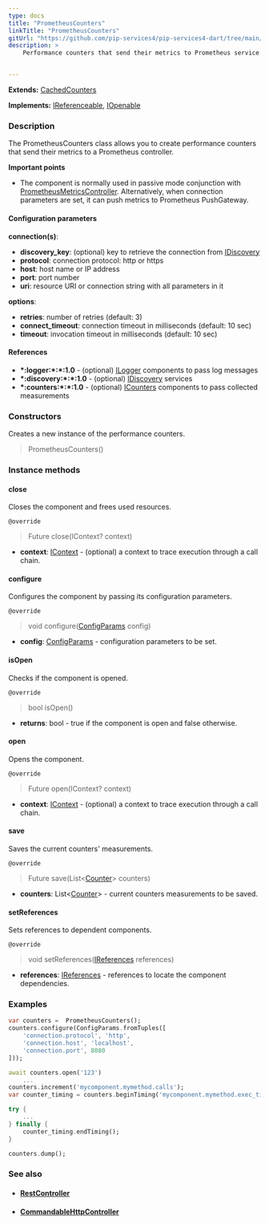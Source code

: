 ```yaml
---
type: docs
title: "PrometheusCounters"
linkTitle: "PrometheusCounters"
gitUrl: "https://github.com/pip-services4/pip-services4-dart/tree/main/pip-services4-prometheus-dart"
description: >
    Performance counters that send their metrics to Prometheus service.


---
```


**Extends:** [CachedCounters](../../../observability/count/cached_counters)

**Implements:** [IReferenceable](../../../components/refer/ireferenceable), [IOpenable](../../../components/run/iopenable)

### Description

The PrometheusCounters class allows you to create performance counters that send their metrics to a Prometheus controller.

**Important points**

- The component is normally used in passive mode conjunction with [PrometheusMetricsController](../../controllers/prometheus_metrics_controller). Alternatively, when connection parameters are set, it can push metrics to Prometheus PushGateway.


#### Configuration parameters

**connection(s)**:
- **discovery_key**: (optional) key to retrieve the connection from [IDiscovery](../../../config/connect/idiscovery)
- **protocol**: connection protocol: http or https
- **host**: host name or IP address
- **port**: port number
- **uri**: resource URI or connection string with all parameters in it

**options**:
- **retries**: number of retries (default: 3)
- **connect_timeout**: connection timeout in milliseconds (default: 10 sec)
- **timeout**: invocation timeout in milliseconds (default: 10 sec)


#### References
- **\*:logger:\*:\*:1.0** - (optional) [ILogger](../../../observability/log/ilogger) components to pass log messages
- **\*:discovery:\*:\*:1.0** - (optional) [IDiscovery](../../../config/connect/idiscovery) services
- **\*:counters:\*:\*:1.0** - (optional) [ICounters](../../../observability/count/icounters) components to pass collected measurements



### Constructors
Creates a new instance of the performance counters.

> PrometheusCounters()


### Instance methods

#### close
Closes the component and frees used resources.

`@override`
> Future close(IContext? context)

- **context**: [IContext](../../../components/context/icontext) - (optional) a context to trace execution through a call chain.


#### configure
Configures the component by passing its configuration parameters.

`@override`
> void configure([ConfigParams](../../../components/config/config_params) config)

- **config**: [ConfigParams](../../../components/config/config_params) - configuration parameters to be set.


#### isOpen
Checks if the component is opened.

`@override`
> bool isOpen()

- **returns**: bool - true if the component is open and false otherwise.


#### open
Opens the component.

`@override`
> Future open(IContext? context)

- **context**: [IContext](../../../components/context/icontext) - (optional) a context to trace execution through a call chain.


#### save
Saves the current counters' measurements.

`@override`
> Future save(List<[Counter](../../../observability/count/counter)> counters)

- **counters**: List<[Counter](../../../observability/count/counter)> - current counters measurements to be saved.


#### setReferences
Sets references to dependent components.

`@override`
> void setReferences([IReferences](../../../components/refer/ireferences) references)

- **references**: [IReferences](../../../components/refer/ireferences) - references to locate the component dependencies.


### Examples

```dart
var counters =  PrometheusCounters();
counters.configure(ConfigParams.fromTuples([
    'connection.protocol', 'http',
    'connection.host', 'localhost',
    'connection.port', 8080
]));

await counters.open('123')
    ...
counters.increment('mycomponent.mymethod.calls');
var counter_timing = counters.beginTiming('mycomponent.mymethod.exec_time');

try {
    ...
} finally {
    counter_timing.endTiming();
}

counters.dump();
```

### See also
- #### [RestController](../../../http/controllers/rest_controller)
- #### [CommandableHttpController](../../../http/controllers/commandable_http_controller)

